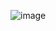 ![image](https://user-images.githubusercontent.com/57319180/150418335-aab0d99f-07db-4479-b09e-2381fdcceeb7.png)
